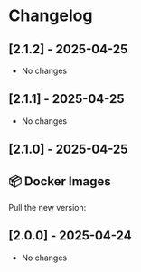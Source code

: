# Changelog

## [2.1.2] - 2025-04-25

- No changes


## [2.1.1] - 2025-04-25

- No changes


## [2.1.0] - 2025-04-25



## 📦 Docker Images

Pull the new version:



## [2.0.0] - 2025-04-24

- No changes

